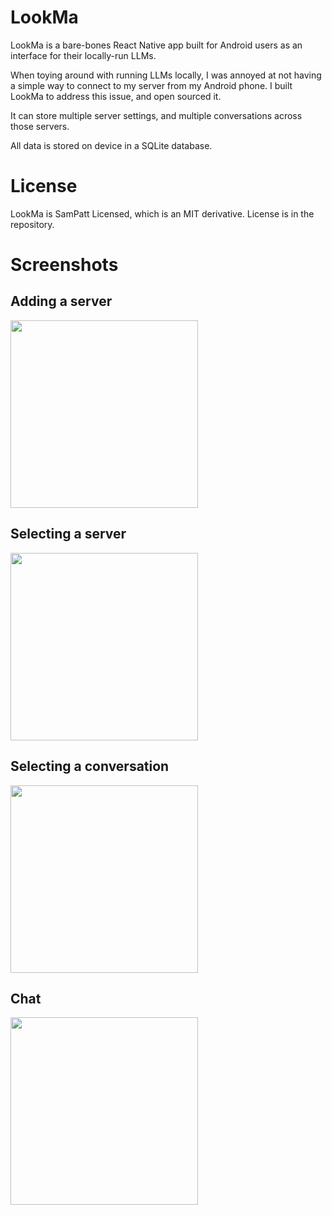 # LookMa

LookMa is a bare-bones React Native app built for Android users as an interface for their locally-run LLMs.

When toying around with running LLMs locally, I was annoyed at not having a simple way to connect to my server from my Android phone. I built LookMa to address this issue, and open sourced it.

It can store multiple server settings, and multiple conversations across those servers. 

All data is stored on device in a SQLite database.

# License

LookMa is SamPatt Licensed, which is an MIT derivative. License is in the repository.

# Screenshots

## Adding a server

<img src="https://i.imgur.com/qmf6I4p.jpeg" width="300">

## Selecting a server

<img src="https://i.imgur.com/lgIQOvr.jpeg" width="300"> 

## Selecting a conversation

<img src="https://i.imgur.com/WmedDTX.jpeg" width="300"> 

## Chat

<img src="https://i.imgur.com/wRpH5fU.jpeg" width="300"> 